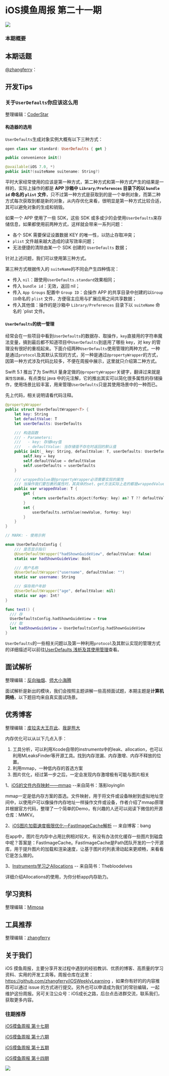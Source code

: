 # iOS摸鱼周报 第二十一期

![](https://gitee.com/zhangferry/Images/raw/master/gitee/iOS摸鱼周报模板.png)

### 本期概要

> 

## 本期话题

[@zhangferry](https://zhangferry.com)：

## 开发Tips
### 关于`UserDefaults`你应该这么用
整理编辑：[CoderStar](https://juejin.cn/user/588993964541288)
#### 构造器的选用
`UserDefaults`生成对象实例大概有以下三种方式：

```swift
open class var standard: UserDefaults { get }

public convenience init()

@available(iOS 7.0, *)
public init?(suiteName suitename: String?)
```

平时大家经常使用的应该是第一种方式，第二种方式和第一种方式产生的结果是一样的，实际上操作的都是 **APP 沙箱中 `Library/Preferences` 目录下的以 `bundle id` 命名的 `plist` 文件**，只不过第一种方式是获取到的是一个单例对象，而第二种方式每次获取到都是新的对象，从内存优化来看，很明显是第一种方式比较合适，其可以避免对象的生成和销毁。

如果一个 APP 使用了一些 SDK，这些 SDK 或多或少的会使用`UserDefaults`来存储信息，如果都使用前两种方式，这样就会带来一系列问题：

- 各个 SDK 需要保证设置数据 KEY 的唯一性，以防止存取冲突；
- `plist` 文件越来越大造成的读写效率问题；
- 无法便捷的清除由某一个 SDK 创建的 `UserDefaults` 数据；

针对上述问题，我们可以使用第三种方式。

第三种方式根据传入的 `suiteName`的不同会产生四种情况：

- 传入 `nil`：跟使用`UserDefaults.standard`效果相同；
- 传入 `bundle id`：无效，返回 nil；
- 传入 `App Groups` 配置中 `Group ID`：会操作 APP 的共享目录中创建的以`Group ID`命名的 `plist` 文件，方便宿主应用与扩展应用之间共享数据；
- 传入其他值：操作的是沙箱中 `Library/Preferences` 目录下以 `suiteName` 命名的 `plist 文件。

#### `UserDefaults`的统一管理
经常会在一些项目中看到`UserDefaults`的数据存、取操作，`key`直接用的字符串魔法变量，搞到最后都不知道项目中`UserDefaults`到底用了哪些 key，对 key 的管理没有很好的重视起来。下面介绍两种`UserDefaults`使用管理的两种方式，一种是通过`protocol`及其默认实现的方式，另一种是通过`@propertyWrapper`的方式，因第一种方式涉及代码比较多，不便在周报中展示，这里就只介绍第二种方式。

Swift 5.1 推出了为 SwiftUI 量身定做的`@propertyWrapper`关键字，翻译过来就是`属性包装器`，有点类似 java 中的元注解，它的推出其实可以简化很多属性的存储操作，使用场景比较丰富，用来管理`UserDefaults`只是其使用场景中的一种而已。

先上代码，相关说明请看代码注释。

```swift
@propertyWrapper
public struct UserDefaultWrapper<T> {
    let key: String
    let defaultValue: T
    let userDefaults: UserDefaults

    /// 构造函数
    /// - Parameters:
    ///   - key: 存储key值
    ///   - defaultValue: 当存储值不存在时返回的默认值
    public init(_ key: String, defaultValue: T, userDefaults: UserDefaults = UserDefaults.standard) {
        self.key = key
        self.defaultValue = defaultValue
        self.userDefaults = userDefaults
    }

    /// wrappedValue是@propertyWrapper必须需要实现的属性
    /// 当操作我们要包裹的属性时，其具体的set、get方法实际上走的都是wrappedValue的get、set方法
    public var wrappedValue: T {
        get {
            return userDefaults.object(forKey: key) as? T ?? defaultValue
        }
        set {
            userDefaults.setValue(newValue, forKey: key)
        }
    }
}

// MARK: - 使用示例

enum UserDefaultsConfig {
    /// 是否显示指引
    @UserDefaultWrapper("hadShownGuideView", defaultValue: false)
    static var hadShownGuideView: Bool

    /// 用户名称
    @UserDefaultWrapper("username", defaultValue: "")
    static var username: String

    /// 保存用户年龄
    @UserDefaultWrapper("age", defaultValue: nil)
    static var age: Int?
}

func test() {
  /// 存
  UserDefaultsConfig.hadShownGuideView = true
  /// 取
  let hadShownGuideView = UserDefaultsConfig.hadShownGuideView
}
```
`UserDefaults`的一些相关问题以及第一种利用`protocol`及其默认实现的管理方式的详细描述可以前往[UserDefaults 浅析及其使用管理](https://mp.weixin.qq.com/s/Xlph6pkR8ZV02D7VYVWlOw)查看。

## 面试解析

整理编辑：[反向抽烟](opooc.com)、[师大小海腾](https://juejin.cn/user/782508012091645)

面试解析是新出的模块，我们会按照主题讲解一些高频面试题，本期主题是**计算机网络**，以下题目均来自真实面试场景。

## 优秀博客

整理编辑：[皮拉夫大王在此](https://www.jianshu.com/u/739b677928f7)、[我是熊大](https://juejin.cn/user/1151943916921885)

内存优化可以从以下几点入手：

1. 工具分析，可以利用Xcode自带的instruments中的leak、allocation，也可以利用MLeaksFinder等开源工具。找到内存泄漏、内存激增、内存不释放的位置。
2. 利用mmap，一种低内存的首选方案
3. 图片优化，经过第一步之后，一定会发现内存激增极有可能与图片相关


1、[iOS的文件内存映射——mmap](https://www.jianshu.com/p/516e7ff6f251 "iOS的文件内存映射——mmap") --来自简书：落影loyinglin

mmap一定是低内存方案的首选。文件映射，用于将文件或设备映射到虚拟地址空间中，以使用户可以像操作内存地址一样操作文件或设备，作者介绍了mmap原理并根据官方代码，整理了一个简单的Demo，有兴趣的人还可以阅读下微信的开源仓库：MMKV。

2、[iOS图片加载速度极限优化—FastImageCache解析](http://blog.cnbang.net/tech/2578/ "iOS图片加载速度极限优化—FastImageCache解析") -- 来自博客：bang

在app中，图片在内存中占用比例相对较大，有没有办法优化缓存一些图片到磁盘中呢？答案是：FastImageCache。FastImageCache是Path团队开发的一个开源库，用于提升图片的加载和渲染速度，让基于图片的列表滑动起来更顺畅，来看看它是怎么做的。

3、[Instruments学习之Allocations](https://www.jianshu.com/p/b617f16acb7f "Instruments学习之Allocations") -- 来自简书：Thebloodelves

详细介绍Allocations的使用，为你分析app内存助力。


## 学习资料

整理编辑：[Mimosa](https://juejin.cn/user/1433418892590136)



## 工具推荐

整理编辑：[zhangferry](https://zhangferry.com)

## 关于我们

iOS 摸鱼周报，主要分享开发过程中遇到的经验教训、优质的博客、高质量的学习资料、实用的开发工具等。周报仓库在这里：https://github.com/zhangferry/iOSWeeklyLearning ，如果你有好的的内容推荐可以通过 issue 的方式进行提交。另外也可以申请成为我们的常驻编辑，一起维护这份周报。另可关注公众号：iOS成长之路，后台点击进群交流，联系我们，获取更多内容。

### 往期推荐

[iOS摸鱼周报 第十七期](https://mp.weixin.qq.com/s/3vukUOskJzoPyES2R7rJNg)

[iOS摸鱼周报 第十六期](https://mp.weixin.qq.com/s/nuij8iKsARAF2rLwkVtA8w)

[iOS摸鱼周报 第十五期](https://mp.weixin.qq.com/s/6thW_YKforUy_EMkX0OVxA)

[iOS摸鱼周报 第十四期](https://mp.weixin.qq.com/s/br4DUrrtj9-VF-VXnTIcZw)

![](https://gitee.com/zhangferry/Images/raw/master/iOSWeeklyLearning/WechatIMG384.jpeg)
